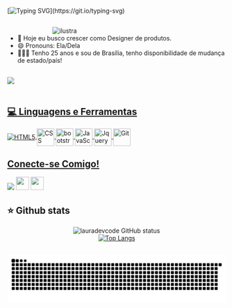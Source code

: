 [![Typing SVG](https://readme-typing-svg.herokuapp.com/?color=F1F9F2&size=35&left=true&vCenter=true&width=1000&lines=Olá!+Meu+nome+é+Laura+Beatriz!;Sou+Web+Designer!;Este+é+o+meu+GitHub!;Seja+bem-vindo(a)!)](https://git.io/typing-svg)

##

<img src="codegirl.png" min-width="300px" max-width="400px" width="400px" align="right" alt="ilustra" style="margin-left: 100px">

- 🎯 Hoje eu busco crescer como Designer de produtos.
- 😄 Pronouns: Ela/Dela
- 👩🏽‍💻 Tenho 25 anos e sou de Brasília, tenho disponibilidade de mudança de estado/país!

##

<div>
  <a href="https://github.com/lauradevcode">
  <img height="160em" src="https://github-readme-stats.vercel.app/api?username=atrylli&show_icons=true&theme=radical&include_all_commits=true&count_private=true"/>
</div>

<div style="display: inline_block"><br>
<h2>💻 Linguagens e Ferramentas</h2> 

<img align="center" title="HTML5" height="42Xoymoo6tuJHuVY6CHK73d1Jfjsn9hz6KEPtKY6afm3WBEfjisD8kXBgXPtcqez6fFcnVeUwSzb5LcevfaRWKVqQJY4mVc" />
<img align="center" title="CSS" height="40" width="40" src="https://cdn.jsdelivr.net/gh/devicons/devicon/icons/css3/css3-original.svg" />
<img align="center" title="bootstrap" height="40" width="40" src="https://cdn.jsdelivr.net/gh/devicons/devicon/icons/bootstrap/bootstrap-original.svg" />
<img align="center" title="JavaScript" height="40" width="40" src="https://cdn.jsdelivr.net/gh/devicons/devicon/icons/javascript/javascript-original.svg" />
<img align="center" title="Jquery" height="40" width="40" src="https://cdn.jsdelivr.net/gh/devicons/devicon/icons/jquery/jquery-original.svg" />
<img align="center" title="Git" height="40" width="40" src="https://cdn.jsdelivr.net/gh/devicons/devicon/icons/git/git-original.svg" />

</div>

##

<div>

<h2 align = "left"> Conecte-se Comigo!  </h2>
<a href = "mailto:laurauxuidesginer@gmail.com"><img src="https://img.shields.io/badge/Gmail-D14836?style=for-the-badge&logo=gmail&logoColor=white" target="_blank"></a>
  <a href="https://www.instagram.com/laura.multigl/" target="_blank"><img src="https://cdn.discordapp.com/attachments/798631748421943347/1082789366612627476/1676668902216.png" target="_blank" height="30" width="30"></a>
  <a href="https://www.linkedin.com/in/lauradevcode/" target="_blank"><img src="https://cdn.discordapp.com/attachments/798631748421943347/1082789366855905290/1676668808990.png" target="_blank" height="30" width="30"></a> 

</div>

 ## ⭐ Github stats

 <div align="center">

![lauradevcode GitHub status](https://github-readme-stats.vercel.app/api?username=lauradevcode&hide=contribs,issues&show_icons=true&theme=dark)
<br/>
[![Top Langs](https://github-readme-stats.vercel.app/api/top-langs/?username=lauradevcode&theme=dark&layout=compact)](https://github.com/anuraghazra/github-readme-stats)

<div>

##

![Snake animation](https://github.com/lauradevcode/lauradevcode/blob/output/github-contribution-grid-snake.svg)

